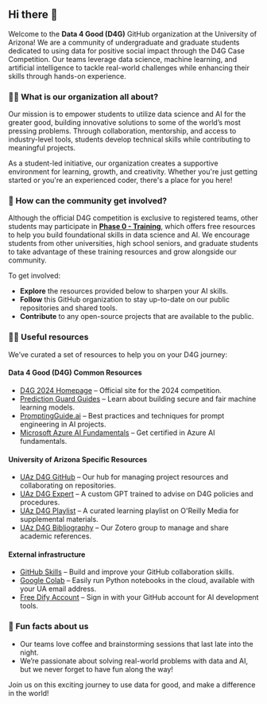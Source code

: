 ## Hi there 👋

Welcome to the **Data 4 Good (D4G)** GitHub organization at the University of Arizona! We are a community of undergraduate and graduate students dedicated to using data for positive social impact through the D4G Case Competition. Our teams leverage data science, machine learning, and artificial intelligence to tackle real-world challenges while enhancing their skills through hands-on experience.

### 🙋‍♀️ What is our organization all about?

Our mission is to empower students to utilize data science and AI for the greater good, building innovative solutions to some of the world’s most pressing problems. Through collaboration, mentorship, and access to industry-level tools, students develop technical skills while contributing to meaningful projects.

As a student-led initiative, our organization creates a supportive environment for learning, growth, and creativity. Whether you're just getting started or you're an experienced coder, there's a place for you here!

### 🌈 How can the community get involved?

Although the official D4G competition is exclusive to registered teams, other students may participate in **[Phase 0 - Training](https://github.com/uaz-d4g/phase0)**, which offers free resources to help you build foundational skills in data science and AI. We encourage students from other universities, high school seniors, and graduate students to take advantage of these training resources and grow alongside our community.

To get involved:
- **Explore** the resources provided below to sharpen your AI skills.
- **Follow** this GitHub organization to stay up-to-date on our public repositories and shared tools.
- **Contribute** to any open-source projects that are available to the public.

### 👩‍💻 Useful resources

We’ve curated a set of resources to help you on your D4G journey:

#### Data 4 Good (D4G) Common Resources
- [D4G 2024 Homepage](https://business.purdue.edu/events/data4good/home.php) – Official site for the 2024 competition.
- [Prediction Guard Guides](https://docs.predictionguard.com/guides-and-concepts/getting-started/quick-start) – Learn about building secure and fair machine learning models.
- [PromptingGuide.ai](https://www.promptingguide.ai/) – Best practices and techniques for prompt engineering in AI projects.
- [Microsoft Azure AI Fundamentals](https://learn.microsoft.com/en-us/credentials/certifications/azure-ai-fundamentals/?wt.mc_id=fsi_data4good_webpage_wwl&practice-assessment-type=certification) – Get certified in Azure AI fundamentals.

#### University of Arizona Specific Resources
- [UAz D4G GitHub](https://github.com/uaz-d4g) – Our hub for managing project resources and collaborating on repositories.
- [UAz D4G Expert](https://chatgpt.com/g/g-yDLQDqFa3-data4good-expert) – A custom GPT trained to advise on D4G policies and procedures.
- [UAz D4G Playlist](https://learning.oreilly.com/playlists/cd21a7c9-e5a3-4e71-80c3-c9d10a0457ee) – A curated learning playlist on O'Reilly Media for supplemental materials.
- [UAz D4G Bibliography](https://www.zotero.org/groups/5672846/uaz-d4g-24) – Our Zotero group to manage and share academic references.

#### External infrastructure
- [GitHub Skills](https://skills.github.com/) – Build and improve your GitHub collaboration skills.
- [Google Colab](https://colab.research.google.com/) – Easily run Python notebooks in the cloud, available with your UA email address.
- [Free Dify Account](https://cloud.dify.ai/signin) – Sign in with your GitHub account for AI development tools.

### 🍿 Fun facts about us

- Our teams love coffee and brainstorming sessions that last late into the night.
- We’re passionate about solving real-world problems with data and AI, but we never forget to have fun along the way!

Join us on this exciting journey to use data for good, and make a difference in the world!


